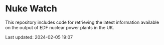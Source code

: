 # Nuke Watch

This repository includes code for retrieving the latest information available on the output of EDF nuclear power plants in the UK.

Last updated: 2024-02-05 19:07